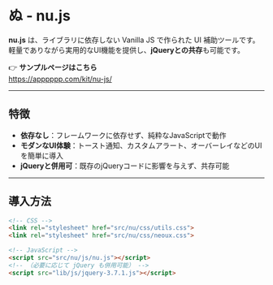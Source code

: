 # ぬ - nu.js

**nu.js** は、ライブラリに依存しない Vanilla JS で作られた UI 補助ツールです。  
軽量でありながら実用的なUI機能を提供し、**jQueryとの共存**も可能です。

👉 **サンプルページはこちら**  
https://apppppp.com/kit/nu-js/

---

## 特徴

- **依存なし**：フレームワークに依存せず、純粋なJavaScriptで動作
- **モダンなUI体験**：トースト通知、カスタムアラート、オーバーレイなどのUIを簡単に導入
- **jQueryと併用可**：既存のjQueryコードに影響を与えず、共存可能

---

## 導入方法

```html
<!-- CSS -->
<link rel="stylesheet" href="src/nu/css/utils.css">
<link rel="stylesheet" href="src/nu/css/neoux.css">

<!-- JavaScript -->
<script src="src/nu/js/nu.js"></script>
<!-- （必要に応じて jQuery も併用可能） -->
<script src="lib/js/jquery-3.7.1.js"></script>

